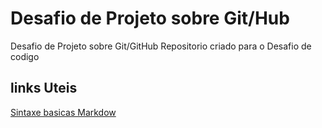 # Desafio de Projeto sobre Git/Hub
Desafio de Projeto sobre Git/GitHub 
Repositorio criado para o Desafio de codigo


## links Uteis
[Sintaxe basicas Markdow](https://www.markdownguide.org/getting-started/)
